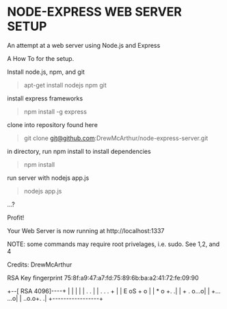 NODE-EXPRESS WEB SERVER SETUP
====================================================

An attempt at a web server using Node.js and Express

A How To for the setup.

Install node.js, npm, and git

 > apt-get install nodejs npm git

install express frameworks

 > npm install -g express

clone into repository found here

 > git clone git@github.com:DrewMcArthur/node-express-server.git

in directory, run npm install to install dependencies

 > npm install

run server with nodejs app.js

 > nodejs app.js

…?

Profit!

Your Web Server is now running at http://localhost:1337

NOTE: some commands may require root privelages, i.e. sudo. See 1,2, and 4

Credits: DrewMcArthur



RSA Key fingerprint
75:8f:a9:47:a7:fd:75:89:6b:ba:a2:41:72:fe:09:90 

+--[ RSA 4096]----+
|                 |
|                 |
|          . .    |
|      .  . . +   |
|     E oS   + o  |
|      *    o +. .|
|       +  . o...o|
|        +... ...o|
|       ..o.o+.  .|
+-----------------+

